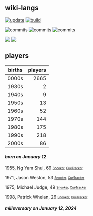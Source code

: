 ## wiki-langs
[![update](https://github.com/dreamerminsk/wiki-langs/actions/workflows/update-tables.yml/badge.svg)](https://github.com/dreamerminsk/wiki-langs/actions/workflows/update-tables.yml)
[![build](https://github.com/dreamerminsk/wiki-langs/actions/workflows/build.yml/badge.svg)](https://github.com/dreamerminsk/wiki-langs/actions/workflows/build.yml)

![commits](https://img.shields.io/github/commit-activity/y/dreamerminsk/wiki-langs)
![commits](https://img.shields.io/github/commit-activity/m/dreamerminsk/wiki-langs)
![commits](https://img.shields.io/github/commit-activity/w/dreamerminsk/wiki-langs)

![](https://img.shields.io/github/languages/code-size/dreamerminsk/wiki-langs)
![](https://img.shields.io/github/repo-size/dreamerminsk/wiki-langs)

## players
| births | players |
| :----: | ------: |
| 0000s | 2665 |
| 1930s | 2 |
| 1940s | 9 |
| 1950s | 13 |
| 1960s | 52 |
| 1970s | 144 |
| 1980s | 175 |
| 1990s | 218 |
| 2000s | 86 |

#### ***born on January 12***
1955, Ng Yam Shui, 69 <sub><sup>[Snooker](http://www.snooker.org/res/index.asp?player=1478), [CueTracker](http://cuetracker.net/Players/ng-yam-shui/)</sup></sub>

1971, Jason Weston, 53 <sub><sup>[Snooker](http://www.snooker.org/res/index.asp?player=1505), [CueTracker](http://cuetracker.net/Players/jason-weston/)</sup></sub>

1975, Michael Judge, 49 <sub><sup>[Snooker](http://www.snooker.org/res/index.asp?player=204), [CueTracker](http://cuetracker.net/Players/michael-judge/)</sup></sub>

1998, Patrick Whelan, 26 <sub><sup>[Snooker](http://www.snooker.org/res/index.asp?player=1812), [CueTracker](http://cuetracker.net/Players/patrick-whelan/)</sup></sub>


#### ***milleversary on January 12, 2024***



